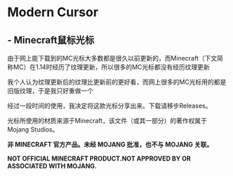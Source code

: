 # Modern Cursor 

## - Minecraft鼠标光标

由于网上能下载到的MC光标大多数都是很久以前更新的，而Minecraft（下文简称MC）在1.14时经历了纹理更新，所以很多的MC光标都没有经历纹理更新

我个人认为纹理更新后的纹理比更新前的更好看，而网上很多的MC光标用的都是旧版纹理，于是我只好重做一个

经过一段时间的使用，我决定将这款光标分享出来。下载请移步Releases。

光标所使用的材质来源于Minecraft，该文件（或其一部分）的著作权属于Mojang Studios。

**非 MINECRAFT 官方产品。未经 MOJANG 批准，也不与 MOJANG 关联。**

**NOT OFFICIAL MINECRAFT PRODUCT.NOT APPROVED BY OR ASSOCIATED WITH MOJANG.**
